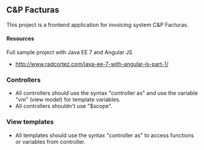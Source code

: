 
## C&P Facturas

This project is a frontend application for invoicing system C&P Facturas.

#### Resources

Full sample project with Java EE 7 and Angular JS

* http://www.radcortez.com/java-ee-7-with-angular-js-part-1/

### Controllers

* All controllers should use the syntax "controller as" and use the variable "vm" (view model) for template variables.
* All controllers shouldn't use "$scope".

### View templates
* All templates should use the syntax "controller as" to access functions or variables from controller.
